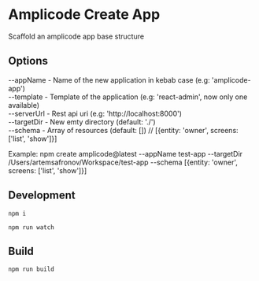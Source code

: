 # Amplicode Create App

Scaffold an amplicode app base structure

## Options

--appName - Name of the new application in kebab case (e.g: 'amplicode-app')   
--template - Template of the application (e.g: 'react-admin', now only one available)   
--serverUrl - Rest api uri (e.g: 'http://localhost:8000')   
--targetDir - New emty directory (default: './')   
--schema - Array of resources (default: []) // [{entity: 'owner', screens: ['list', 'show']}]

Example: npm create amplicode@latest --appName test-app --targetDir /Users/artemsafronov/Workspace/test-app --schema [{entity: 'owner', screens: ['list', 'show']}]

## Development

`npm i`

`npm run watch`

## Build

`npm run build`
